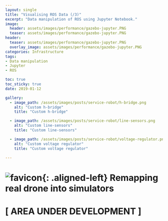 ```yaml
---
layout: single
title: "Visualising ROS Data (/3)"
excerpt: "Data manipulation of ROS using Jupyter Notebook."
image:
  header: assets/images/performance/gazebo-jupyter.PNG
  teaser: assets/images/performance/gazebo-jupyter.PNG
header:
  teaser: assets/images/performance/gazebo-jupyter.PNG
  overlay_image: assets/images/performance/gazebo-jupyter.PNG
categories: Infrastructure
tags:
- Data manipulation
- Jupyter
- ROS

toc: true
toc_sticky: true
date: 2019-01-12

gallery:
  - image_path: /assets/images/posts/service-robot/h-bridge.png
    alt: "Custom h-bridge"
    title: "Custom h-bridge"

  - image_path: /assets/images/posts/service-robot/line-sensors.png
    alt: "Custom line-sensors"
    title: "Custom line-sensors"

  - image_path: /assets/images/posts/service-robot/voltage-regulator.png
    alt: "Custom voltage regulator"
    title: "Custom voltage regulator"

---
```


# ![favicon](/assets/images/favicon.ico){: .aligned-left} Remapping real drone into simulators

# [ AREA UNDER DEVELOPMENT ]
